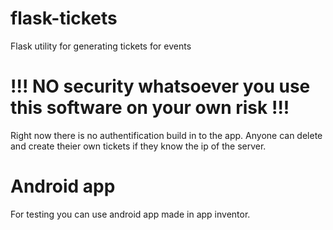 # flask-tickets
Flask utility for generating tickets for events


# !!! NO security whatsoever you use this software on your own risk !!!
Right now there is no authentification build in to the app. Anyone can delete and create theier own tickets if they know the ip of the server. 


# Android app

For testing you can use android app made in app inventor.
